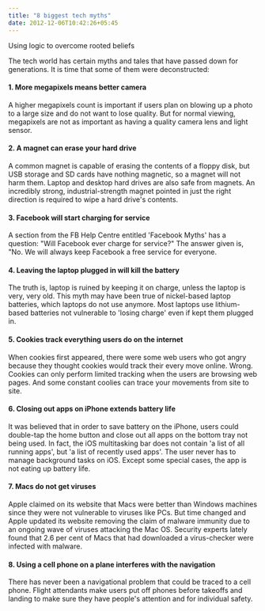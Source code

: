 ```yaml
---
title: "8 biggest tech myths"
date: 2012-12-06T10:42:26+05:45
---
```


<p class="lead">Using logic to overcome rooted beliefs</p>

The tech world has certain myths and tales that have passed down for generations. It is time that some of them were deconstructed:

#### 1. More megapixels means better camera

A higher megapixels count is important if users plan on blowing up a photo to a large size and do not want to lose quality. But for normal viewing, megapixels are not as important as having a quality camera lens and light sensor.

#### 2. A magnet can erase your hard drive

A common magnet is capable of erasing the contents of a floppy disk, but USB storage and SD cards have nothing magnetic, so a magnet will not harm them. Laptop and desktop hard drives are also safe from magnets. An incredibly strong, industrial-strength magnet pointed in just the right direction is required to wipe a hard drive's contents.

#### 3. Facebook will start charging for service

A section from the FB Help Centre entitled 'Facebook Myths' has a question: "Will Facebook ever charge for service?" The answer given is, "No. We will always keep Facebook a free service for everyone.

#### 4. Leaving the laptop plugged in will kill the battery

The truth is, laptop is ruined by keeping it on charge, unless the laptop is very, very old. This myth may have been true of nickel-based laptop batteries, which laptops do not use anymore. Most laptops use lithium-based batteries not vulnerable to 'losing charge' even if kept them plugged in.

#### 5. Cookies track everything users do on the internet

When cookies first appeared, there were some web users who got angry because they thought cookies would track their every move online. Wrong. Cookies can only perform limited tracking when the users are browsing web pages. And some constant coolies can trace your movements from site to site.

#### 6. Closing out apps on iPhone extends battery life

It was believed that in order to save battery on the iPhone, users could double-tap the home button and close out all apps on the bottom tray not being used. In fact, the iOS multitasking bar does not contain 'a list of all running apps', but 'a list of recently used apps'. The user never has to manage background tasks on iOS. Except some special cases, the app is not eating up battery life.

#### 7. Macs do not get viruses

Apple claimed on its website that Macs were better than Windows machines since they were not vulnerable to viruses like PCs. But time changed and Apple updated its website removing the claim of malware immunity due to an ongoing wave of viruses attacking the Mac OS. Security experts lately found that 2.6 per cent of Macs that had downloaded a virus-checker were infected with malware.

#### 8. Using a cell phone on a plane interferes with the navigation

There has never been a navigational problem that could be traced to a cell phone. Flight attendants make users put off phones before takeoffs and landing to make sure they have people's attention and for individual safety.
